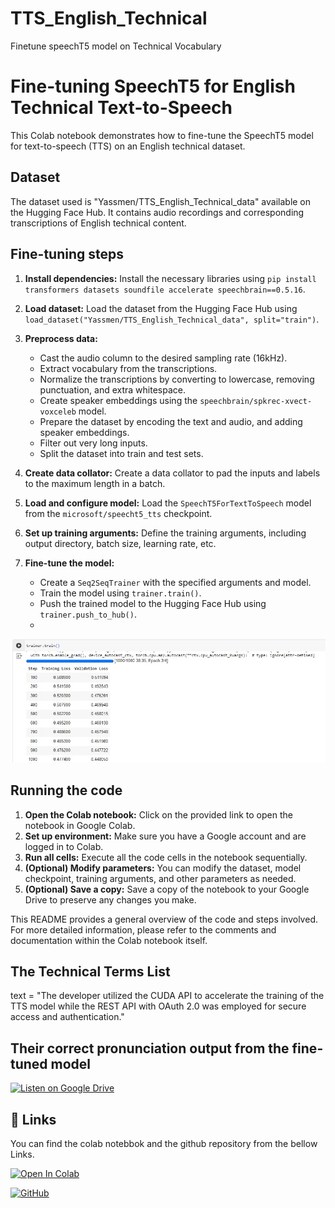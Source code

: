 # TTS_English_Technical
Finetune speechT5 model on Technical Vocabulary







# Fine-tuning SpeechT5 for English Technical Text-to-Speech

This Colab notebook demonstrates how to fine-tune the SpeechT5 model for text-to-speech (TTS) on an English technical dataset.

## Dataset

The dataset used is "Yassmen/TTS_English_Technical_data" available on the Hugging Face Hub. It contains audio recordings and corresponding transcriptions of English technical content.

## Fine-tuning steps

1. **Install dependencies:** Install the necessary libraries using `pip install transformers datasets soundfile accelerate speechbrain==0.5.16`.

2. **Load dataset:** Load the dataset from the Hugging Face Hub using `load_dataset("Yassmen/TTS_English_Technical_data", split="train")`. 

3. **Preprocess data:**
    - Cast the audio column to the desired sampling rate (16kHz).
    - Extract vocabulary from the transcriptions.
    - Normalize the transcriptions by converting to lowercase, removing punctuation, and extra whitespace.
    - Create speaker embeddings using the `speechbrain/spkrec-xvect-voxceleb` model.
    - Prepare the dataset by encoding the text and audio, and adding speaker embeddings.
    - Filter out very long inputs.
    - Split the dataset into train and test sets.

4. **Create data collator:** Create a data collator to pad the inputs and labels to the maximum length in a batch.

5. **Load and configure model:** Load the `SpeechT5ForTextToSpeech` model from the `microsoft/speecht5_tts` checkpoint. 

6. **Set up training arguments:** Define the training arguments, including output directory, batch size, learning rate, etc. 

7. **Fine-tune the model:**
    - Create a `Seq2SeqTrainer` with the specified arguments and model.
    - Train the model using `trainer.train()`. 
    - Push the trained model to the Hugging Face Hub using `trainer.push_to_hub()`.
    - 
![Training and Validation Loss](loss_plot.jpg)


## Running the code

1. **Open the Colab notebook:** Click on the provided link to open the notebook in Google Colab.
2. **Set up environment:** Make sure you have a Google account and are logged in to Colab.
3. **Run all cells:** Execute all the code cells in the notebook sequentially.
4. **(Optional) Modify parameters:** You can modify the dataset, model checkpoint, training arguments, and other parameters as needed.
5. **(Optional) Save a copy:** Save a copy of the notebook to your Google Drive to preserve any changes you make.

This README provides a general overview of the code and steps involved. For more detailed information, please refer to the comments and documentation within the Colab notebook itself.

## The Technical Terms List  

text = "The developer utilized the CUDA API to accelerate the training of the TTS model while the REST API with OAuth 2.0 was employed for secure access and authentication."


## Their correct pronunciation output from the fine-tuned model

[![Listen on Google Drive](https://img.shields.io/badge/Listen%20on-Google%20Drive-4285F4?style=for-the-badge&logo=googledrive&logoColor=white)]([https://drive.google.com/file/d/1jqP55eUrAHnr773Y_bsx_s9CoBtgKKbu/view?usp=sharing](https://drive.google.com/file/d/1bqyIJOWXW5ZHbwJa30PF36LqXzqixAc9/view?usp=sharing))

## 🔗 Links

You can find the colab notebbok and the github repository from the bellow Links.

[![Open In Colab](https://colab.research.google.com/assets/colab-badge.svg)](https://colab.research.google.com/drive/1sW2JY3AOXO6AtKFozZodJi5qDVeWjEuN?usp=sharing)

[![GitHub](https://img.shields.io/badge/GitHub-100000?style=for-the-badge&logo=github&logoColor=white)](https://github.com/pratim808/TTS_English_Technical)
